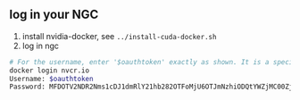 
## log in your NGC

1. install nvidia-docker, see ```../install-cuda-docker.sh```
2. log in ngc

```sh
# For the username, enter '$oauthtoken' exactly as shown. It is a special authentication token for all users.
docker login nvcr.io
Username: $oauthtoken
Password: MFDOTV2NDR2Nms1cDJ1dmRlY21hb282OTFoMjU6OTJmNzhiODQtYWZjMC00ZjgzLWEzNjktNzEyNmVkOTYwYTFk  ## enter your own key
```
